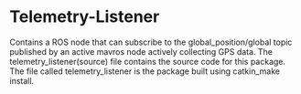 # Telemetry-Listener
Contains a ROS node that can subscribe to the global_position/global topic published by an active mavros node actively collecting GPS data.
The telemetry_listener(source) file contains the source code for this package. The file called telemetry_listener is the package built using catkin_make install.
